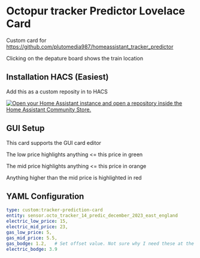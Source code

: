 # Octopur tracker Predictor Lovelace Card

Custom card for https://github.com/plutomedia987/homeassistant_tracker_predictor

Clicking on the depature board shows the train location

## Installation HACS (Easiest)

Add this as a custom reposity in to HACS

[![Open your Home Assistant instance and open a repository inside the Home Assistant Community Store.](https://my.home-assistant.io/badges/hacs_repository.svg)](https://my.home-assistant.io/redirect/hacs_repository/?owner=plutomedia987&repository=https%3A%2F%2Fgithub.com%2Fplutomedia987%2Flovelace-tracker_predictor&category=Dashboard)

## GUI Setup

This card supports the GUI card editor

The low price highlights anything <= this price in green

The mid price highlights anything <= this price in orange

Anything higher than the mid price is highlighted in red

## YAML Configuration

```yaml
type: custom:tracker-prediction-card
entity: sensor.octo_tracker_14_predic_december_2023_east_england
electric_low_price: 15,
electric_mid_price: 23,
gas_low_price: 5,
gas_mid_price: 5.5,
gas_bodge: 1.2,   # Set offset value. Not sure why I need these at the mo.
electric_bodge: 3.9
```

